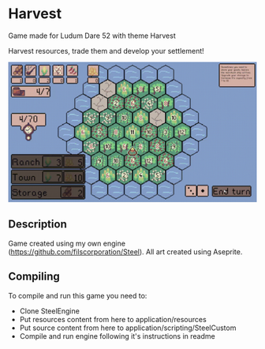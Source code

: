 # Harvest
Game made for Ludum Dare 52 with theme Harvest

Harvest resources, trade them and develop your settlement!

![Alt Text](/files/clip.gif)

## Description
Game created using my own engine (https://github.com/filscorporation/Steel).
All art created using Aseprite.

## Compiling
To compile and run this game you need to:
* Clone SteelEngine
* Put resources content from here to application/resources
* Put source content from here to application/scripting/SteelCustom
* Compile and run engine following it's instructions in readme
